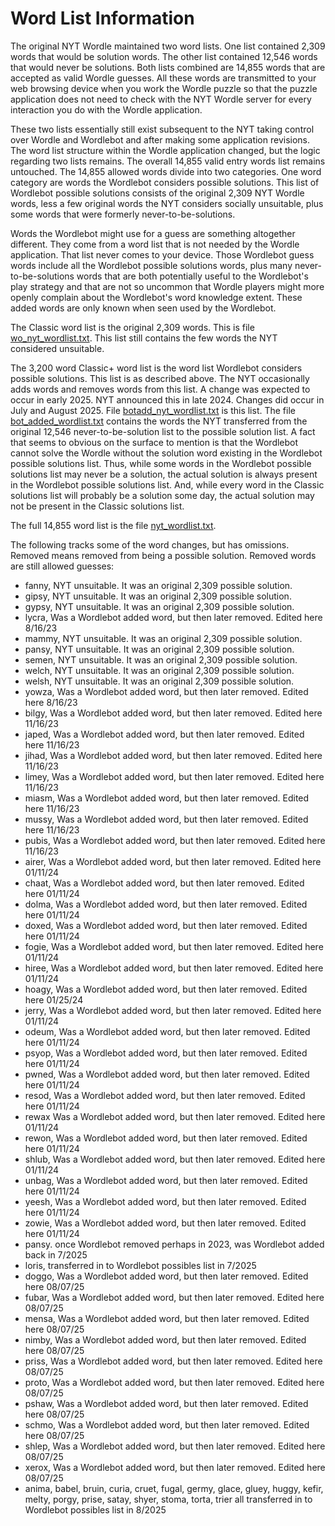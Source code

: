 # Word List Information

The original NYT Wordle maintained two word lists. One list contained 2,309 words that would be solution words. The other list contained 12,546 words that would never be solutions. Both lists combined are 14,855 words that are accepted as valid Wordle guesses. All these words are transmitted to your web browsing device when you work the Wordle puzzle so that the puzzle application does not need to check with the NYT Wordle server for every interaction you do with the Wordle application.

These two lists essentially still exist subsequent to the NYT taking control over Wordle and Wordlebot and after making some application revisions. The word list structure within the Wordle application changed, but the logic regarding two lists remains. The overall 14,855 valid entry words list remains untouched. The 14,855 allowed words divide into two categories. One word category are words the Wordlebot considers possible solutions. This list of Wordlebot possible solutions consists of the original 2,309 NYT Wordle words, less a few original words the NYT considers socially unsuitable, plus some words that were formerly never-to-be-solutions.

Words the Wordlebot might use for a guess are something altogether different. They come from a word list that is not needed by the Wordle application. That list never comes to your device. Those Wordlebot guess words include all the Wordlebot possible solutions words, plus many never-to-be-solutions words that are both potentially useful to the Wordlebot's play strategy and that are not so uncommon that Wordle players might more openly complain about the Wordlebot's word knowledge extent. These added words are only known when seen used by the Wordlebot.

The Classic word list is the original 2,309 words. This is file [wo_nyt_wordlist.txt](/worddata/wo_nyt_wordlist.txt). This list still contains the few words the NYT considered unsuitable.

The 3,200 word Classic+ word list is the word list Wordlebot considers possible solutions. This list is as described above. The NYT occasionally adds words and removes words from this list. A change was expected to occur in early 2025. NYT announced this in late 2024. Changes did occur in July and August 2025. File [botadd_nyt_wordlist.txt](/worddata/botadd_nyt_wordlist.txt) is this list. The file [bot_added_wordlist.txt](/worddata/bot_added_wordlist.txt) contains the words the NYT transferred from the original 12,546 never-to-be-solution list to the possible solution list. A fact that seems to obvious on the surface to mention is that the Wordlebot cannot solve the Wordle without the solution word existing in the Wordlebot possible solutions list. Thus, while some words in the  Wordlebot possible solutions list may never be a solution, the actual solution is always present in the Wordlebot possible solutions list. And, while every word in the Classic solutions list will probably be a solution some day, the actual solution may not be present in the Classic solutions list.

The full 14,855 word list is the file [nyt_wordlist.txt](/worddata/nyt_wordlist.txt).

The following tracks some of the word changes, but has omissions. Removed means removed from being a possible solution. Removed words are still allowed guesses:

* fanny, NYT unsuitable. It was an original 2,309 possible solution.
* gipsy, NYT unsuitable. It was an original 2,309 possible solution.
* gypsy, NYT unsuitable. It was an original 2,309 possible solution.
* lycra, Was a Wordlebot added word, but then later removed. Edited here 8/16/23
* mammy, NYT unsuitable. It was an original 2,309 possible solution.
* pansy, NYT unsuitable. It was an original 2,309 possible solution.
* semen, NYT unsuitable. It was an original 2,309 possible solution.
* welch, NYT unsuitable. It was an original 2,309 possible solution.
* welsh, NYT unsuitable. It was an original 2,309 possible solution.
* yowza, Was a Wordlebot added word, but then later removed. Edited here 8/16/23
* bilgy, Was a Wordlebot added word, but then later removed. Edited here 11/16/23
* japed, Was a Wordlebot added word, but then later removed. Edited here 11/16/23
* jihad, Was a Wordlebot added word, but then later removed. Edited here 11/16/23
* limey, Was a Wordlebot added word, but then later removed. Edited here 11/16/23
* miasm, Was a Wordlebot added word, but then later removed. Edited here 11/16/23
* mussy, Was a Wordlebot added word, but then later removed. Edited here 11/16/23
* pubis, Was a Wordlebot added word, but then later removed. Edited here 11/16/23
* airer, Was a Wordlebot added word, but then later removed. Edited here 01/11/24
* chaat, Was a Wordlebot added word, but then later removed. Edited here 01/11/24
* dolma, Was a Wordlebot added word, but then later removed. Edited here 01/11/24
* doxed, Was a Wordlebot added word, but then later removed. Edited here 01/11/24
* fogie, Was a Wordlebot added word, but then later removed. Edited here 01/11/24
* hiree, Was a Wordlebot added word, but then later removed. Edited here 01/11/24
* hoagy, Was a Wordlebot added word, but then later removed. Edited here 01/25/24
* jerry, Was a Wordlebot added word, but then later removed. Edited here 01/11/24
* odeum, Was a Wordlebot added word, but then later removed. Edited here 01/11/24
* psyop, Was a Wordlebot added word, but then later removed. Edited here 01/11/24
* pwned, Was a Wordlebot added word, but then later removed. Edited here 01/11/24
* resod, Was a Wordlebot added word, but then later removed. Edited here 01/11/24
* rewax  Was a Wordlebot added word, but then later removed. Edited here 01/11/24
* rewon, Was a Wordlebot added word, but then later removed. Edited here 01/11/24
* shlub, Was a Wordlebot added word, but then later removed. Edited here 01/11/24
* unbag, Was a Wordlebot added word, but then later removed. Edited here 01/11/24
* yeesh, Was a Wordlebot added word, but then later removed. Edited here 01/11/24
* zowie, Was a Wordlebot added word, but then later removed. Edited here 01/11/24
* pansy. once Wordlebot removed perhaps in 2023, was Wordlebot added back in 7/2025
* loris, transferred in to Wordlebot possibles list in 7/2025  
* doggo, Was a Wordlebot added word, but then later removed. Edited here 08/07/25
* fubar, Was a Wordlebot added word, but then later removed. Edited here 08/07/25
* mensa, Was a Wordlebot added word, but then later removed. Edited here 08/07/25
* nimby, Was a Wordlebot added word, but then later removed. Edited here 08/07/25
* priss, Was a Wordlebot added word, but then later removed. Edited here 08/07/25
* proto, Was a Wordlebot added word, but then later removed. Edited here 08/07/25
* pshaw, Was a Wordlebot added word, but then later removed. Edited here 08/07/25
* schmo, Was a Wordlebot added word, but then later removed. Edited here 08/07/25
* shlep, Was a Wordlebot added word, but then later removed. Edited here 08/07/25
* xerox, Was a Wordlebot added word, but then later removed. Edited here 08/07/25
* anima, babel, bruin, curia, cruet, fugal, germy, glace, gluey, huggy, kefir, melty, porgy, prise, satay, shyer, stoma, torta, trier all transferred in to Wordlebot possibles list in 8/2025 
